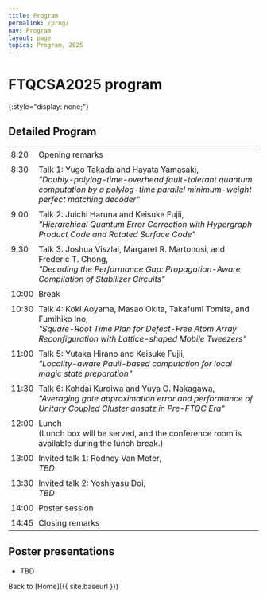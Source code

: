 ```yaml
---
title: Program
permalink: /prog/
nav: Program
layout: page
topics: Program, 2025
---
```


<style type="text/css">
  thead {
    display: none;
  }
  table, td {
    border: none;
  }
  td {
    padding: 5px;
    vertical-align: top;
  }
</style>

# FTQCSA2025 program
{:style="display: none;"}

## Detailed Program

| time  | program         |
|-------|-----------------|
|  8:20 | Opening remarks |
|  8:30 | Talk 1: Yugo Takada and Hayata Yamasaki,<br>_"Doubly-polylog-time-overhead fault-tolerant quantum computation by a polylog-time parallel minimum-weight perfect matching decoder"_ |
|  9:00 | Talk 2: Juichi Haruna and Keisuke Fujii,<br>_"Hierarchical Quantum Error Correction with Hypergraph Product Code and Rotated Surface Code"_ |
|  9:30 | Talk 3: Joshua Viszlai, Margaret R. Martonosi, and Frederic T. Chong,<br>_"Decoding the Performance Gap: Propagation-Aware Compilation of Stabilizer Circuits"_ |
| 10:00 | Break |
| 10:30 | Talk 4: Koki Aoyama, Masao Okita, Takafumi Tomita, and Fumihiko Ino,<br>_"Square-Root Time Plan for Defect-Free Atom Array Reconfiguration with Lattice-shaped Mobile Tweezers"_ |
| 11:00 | Talk 5: Yutaka Hirano and Keisuke Fujii,<br>_"Locality-aware Pauli-based computation for local magic state preparation"_ |
| 11:30 | Talk 6: Kohdai Kuroiwa and Yuya O. Nakagawa,<br>_"Averaging gate approximation error and performance of Unitary Coupled Cluster ansatz in Pre-FTQC Era"_ |
| 12:00 | Lunch<br>(Lunch box will be served, and the conference room is available during the lunch break.) |
| 13:00 | Invited talk 1: Rodney Van Meter,<br>_TBD_ |
| 13:30 | Invited talk 2: Yoshiyasu Doi,<br>_TBD_ |
| 14:00 | Poster session |
| 14:45 | Closing remarks |

## Poster presentations

- TBD

Back to [Home]({{ site.baseurl }})
